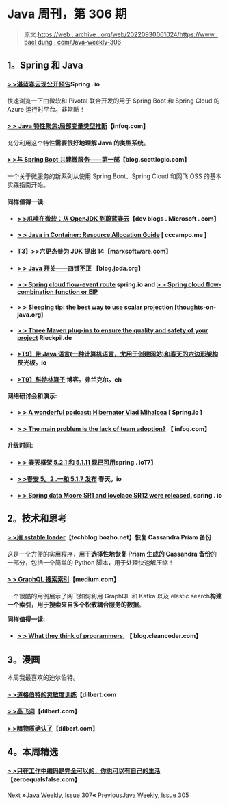 # Java 周刊，第 306 期

> 原文:[https://web . archive . org/web/20220930061024/https://www . bael dung . com/Java-weekly-306](https://web.archive.org/web/20220930061024/https://www.baeldung.com/java-weekly-306)

## **1。Spring 和 Java**

#### [**> >湛蓝春云现公开预告**](https://web.archive.org/web/20220628162541/https://spring.io/blog/2019/11/04/azure-spring-cloud-is-now-in-public-preview)Spring . io

快速浏览一下由微软和 Pivotal 联合开发的用于 Spring Boot 和 Spring Cloud 的 Azure 运行时平台。非常酷！

#### [**> > Java 特性聚焦:局部变量类型推断**](https://web.archive.org/web/20220628162541/https://www.infoq.com/articles/java-local-variable-type-inference/?utm_campaign=infoq_content&utm_source=infoq&utm_medium=feed&utm_term=Java)【infoq.com】

充分利用这个特性**需要很好地理解 Java 的类型系统**。

#### [**> >与 Spring Boot 共建微服务——第一部**](https://web.archive.org/web/20220628162541/https://blog.scottlogic.com/2019/10/31/building-microservices-with-spring-boot.html)【blog.scottlogic.com】

一个关于微服务的新系列从使用 Spring Boot、Spring Cloud 和网飞 OSS 的基本实践指南开始。

#### **同样值得一读:**

*   #### **[> >爪哇在微软：从 OpenJDK 到蔚蓝春云](https://web.archive.org/web/20220628162541/https://devblogs.microsoft.com/java/java-at-microsoft-from-openjdk-to-azure-spring-cloud/)**【dev blogs . Microsoft . com】

*   #### **[> > Java in Container: Resource Allocation Guide](https://web.archive.org/web/20220628162541/https://www.ccampo.me/java/docker/containers/kubernetes/2019/10/31/java-in-a-container.html)** [ cccampo.me ]

*   #### **T3】>>六更杰普为 JDK 提出 14【marxsoftware.com】**

*   #### [**> > Java 开关——四错不正**](https://web.archive.org/web/20220628162541/https://blog.joda.org/2019/11/java-switch-4-wrongs-dont-make-right.html) 【blog.joda.org】

*   #### **[> > Spring cloud flow-event route](https://web.archive.org/web/20220628162541/https://spring.io/blog/2019/10/31/spring-cloud-stream-event-routing)** spring.io and **[> > Spring cloud flow-combination function or EIP](https://web.archive.org/web/20220628162541/https://spring.io/blog/2019/11/04/spring-cloud-stream-composed-functions-or-eip)**

*   #### **[> > Sleeping tip: the best way to use scalar projection](https://web.archive.org/web/20220628162541/https://thoughts-on-java.org/hibernate-tip-best-way-scalar-projections-2/)** [thoughts-on-java.org]

*   #### **[> > Three Maven plug-ins to ensure the quality and safety of your project](https://web.archive.org/web/20220628162541/https://rieckpil.de/top-3-maven-plugins-to-ensure-quality-and-security-for-your-project/)** Rieckpil.de

*   #### [**>T9】带 Java 语言(一种计算机语言，尤用于创建网站)和春天的六边形架构**](https://web.archive.org/web/20220628162541/https://reflectoring.io/spring-hexagonal/) 反光板。io

*   #### [**>T9】科特林算子**](https://web.archive.org/web/20220628162541/https://blog.frankel.ch/kotlin-operators/) 博客。弗兰克尔。ch

**网络研讨会和演示:**

*   #### [**> > A wonderful podcast: Hibernator Vlad Mihalcea**](https://web.archive.org/web/20220628162541/https://spring.io/blog/2019/10/31/a-bootiful-podcast-hibernate-guru-vlad-mihalcea) [ Spring.io ]

*   #### [**> > The main problem is the lack of team adoption?**](https://web.archive.org/web/20220628162541/https://www.infoq.com/presentations/less-adoption-scrum-master/?utm_campaign=infoq_content&utm_source=infoq&utm_medium=feed&utm_term=Java) 【 infoq.com】

**升级时间:**

*   #### [**> >** 春天框架 5.2.1 和 5.1.11 现已可用](https://web.archive.org/web/20220628162541/https://spring.io/blog/2019/11/04/spring-framework-5-2-1-and-5-1-11-available-now)spring . ioT7】

*   #### **[> >春安 5。2 .一和 5.1.7 发布](https://web.archive.org/web/20220628162541/https://spring.io/blog/2019/11/04/spring-security-5-2-1-and-5-1-7-released)** 春天。io

*   #### [**> > Spring data Moore SR1 and lovelace SR12 were released.**](https://web.archive.org/web/20220628162541/https://spring.io/blog/2019/11/05/spring-data-moore-sr1-and-lovelace-sr12-released) spring . io

## **2。技术和思考**

#### **[> >用 sstable loader](https://web.archive.org/web/20220628162541/https://techblog.bozho.net/restoring-cassandra-priam-backup-with-sstableloader/)**【techblog.bozho.net】恢复 Cassandra Priam 备份

这是一个方便的实用程序，用于**选择性地恢复 Priam 生成的 Cassandra 备份**的一部分，包括一个简单的 Python 脚本，用于处理快速解压缩！

#### **[> > GraphQL 搜索索引](https://web.archive.org/web/20220628162541/https://medium.com/netflix-techblog/graphql-search-indexing-334c92e0d8d5)**【medium.com】

一个很酷的用例展示了网飞如何利用 GraphQL 和 Kafka 以及 elastic search**构建一个索引，用于搜索来自多个松散耦合服务的数据**。

**同样值得一读:**

*   #### [**> > What they think of programmers.**](https://web.archive.org/web/20220628162541/http://blog.cleancoder.com/uncle-bob/2019/11/03/WhatTheyThoughtOfUs.html) 【 blog.cleancoder.com】

## **3。漫画**

本周我最喜欢的迪尔伯特。

#### **[> >道格伯特的灵敏度训练](https://web.archive.org/web/20220628162541/https://dilbert.com/strip/2019-10-31)**【dilbert.com

#### **[> >高飞词](https://web.archive.org/web/20220628162541/https://dilbert.com/strip/2019-11-03)**【dilbert.com】

#### **[> >暗物质确认了](https://web.archive.org/web/20220628162541/https://dilbert.com/strip/2019-11-05)**【dilbert.com】

## **4。本周精选**

#### [**> >只在工作中编码是完全可以的，你也可以有自己的生活**](https://web.archive.org/web/20220628162541/https://zeroequalsfalse.com/posts/it-is-ok-to-only-code-at-work/)【zeroequalsfalse.com】

Next **»**[Java Weekly, Issue 307](/web/20220628162541/https://www.baeldung.com/java-weekly-307)**«** Previous[Java Weekly, Issue 305](/web/20220628162541/https://www.baeldung.com/java-weekly-305)